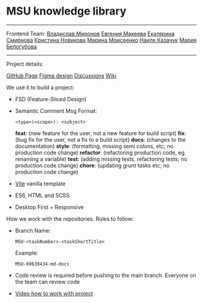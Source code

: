 # MSU knowledge library

---
Frontend Team:
[Владислав Миронов](https://github.com/vladmir26)
[Евгения Макеева](https://github.com/EvaM25)
[Екатерина Смирнова](https://github.com/catherinsmi)
[Кристина Новикова](https://github.com/nookismile)
[Марина Моисеенко](https://github.com/marrollyn)
[Наиля Казачук](https://github.com/Nailusha)
[Мария Белогубова](https://github.com/vladmir26)

---
Project details:

[GitHub Page](https://mariiabel.github.io/msu-library/)
[Figma design](https://www.figma.com/design/SNHlX8dZEVNcOhyMzh9Asf/DMVN-TZ?node-id=0-1&t=U0Sg0IhMcvOlFqSs-0) 
[Discussions](https://github.com/MariiaBel/msu-library/discussions)
[Wiki](https://github.com/MariiaBel/msu-library/wiki/Instractions)


We use it to build a project:

- FSD (Feature-Sliced Design)
- Semantic Comment Msg
    Format: 
    ```
    <type>(<scope>): <subject>
    ```
        
    **feat**: (new feature for the user, not a new feature for build script)
    **fix**: (bug fix for the user, not a fix to a build script)
    **docs**: (changes to the documentation)
    **style**: (formatting, missing semi colons, etc; no production code change)
    **refactor**: (refactoring production code, eg. renaming a variable)
    **test**: (adding missing tests, refactoring tests; no production code change)
    **chore**: (updating grunt tasks etc; no production code change)
- [Vite](https://vitejs.dev/) vanilla template
- ES6, HTML and SCSS
- Desktop First + Responsive

How we work with the repositories. Rules to follow:

- Branch Name:
    ```
    MSU-<taskNumber>-<taskShortTitle>
    ```
    Example:
    ```
    MSU-69639434-md-docs
    ```
- Code review is required before pushing to the main branch. Everyone on the team can review code

- [Video how to work with project](https://drive.google.com/file/d/1srBw3dUKgCt_Z2iNkQ1-uGUTjkZUa-hQ/view?usp=sharing)

    